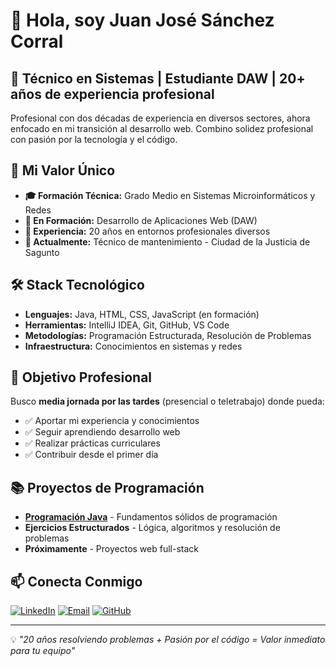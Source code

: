 # 👋 Hola, soy Juan José Sánchez Corral

## 🚀 Técnico en Sistemas | Estudiante DAW | 20+ años de experiencia profesional

Profesional con dos décadas de experiencia en diversos sectores, ahora enfocado en mi transición al desarrollo web. Combino solidez profesional con pasión por la tecnología y el código.

## 💼 Mi Valor Único
- **🎓 Formación Técnica:** Grado Medio en Sistemas Microinformáticos y Redes
- **🚀 En Formación:** Desarrollo de Aplicaciones Web (DAW)
- **💪 Experiencia:** 20 años en entornos profesionales diversos
- **🔧 Actualmente:** Técnico de mantenimiento - Ciudad de la Justicia de Sagunto

## 🛠️ Stack Tecnológico
- **Lenguajes:** Java, HTML, CSS, JavaScript (en formación)
- **Herramientas:** IntelliJ IDEA, Git, GitHub, VS Code
- **Metodologías:** Programación Estructurada, Resolución de Problemas
- **Infraestructura:** Conocimientos en sistemas y redes

## 🎯 Objetivo Profesional
Busco **media jornada por las tardes** (presencial o teletrabajo) donde pueda:
- ✅ Aportar mi experiencia y conocimientos
- ✅ Seguir aprendiendo desarrollo web
- ✅ Realizar prácticas curriculares
- ✅ Contribuir desde el primer día

## 📚 Proyectos de Programación
- [**Programación Java**](https://github.com/juanjosanco-java/programacion-java) - Fundamentos sólidos de programación
- **Ejercicios Estructurados** - Lógica, algoritmos y resolución de problemas
- **Próximamente** - Proyectos web full-stack

## 📫 Conecta Conmigo
[![LinkedIn](https://img.shields.io/badge/LinkedIn-Juan_José_Sánchez-blue?style=flat&logo=linkedin)](https://www.linkedin.com/in/cousine-codes/)
[![Email](https://img.shields.io/badge/Email-cousine.codes@gmail.com-red?style=flat&logo=gmail)](mailto:cousine.codes@gmail.com)
[![GitHub](https://img.shields.io/badge/GitHub-Mi_Código-black?style=flat&logo=github)](https://github.com/juanjosanco-java)

---

💡 *"20 años resolviendo problemas + Pasión por el código = Valor inmediato para tu equipo"*
